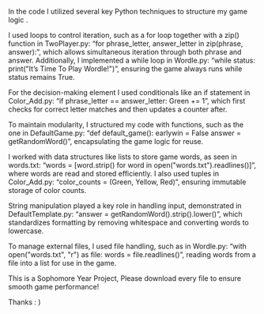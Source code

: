In the code I utilized several key Python techniques to structure my game logic .

I used loops to control iteration, such as a for loop together with a zip() function  in TwoPlayer.py: “for phrase_letter, answer_letter in zip(phrase, answer):”, which allows simultaneous iteration through both phrase and answer. Additionally, I implemented a while loop in Wordle.py: “while status: print("It’s Time To Play Wordle!")”, ensuring the game always runs while status remains True.

For the decision-making element I  used conditionals like an if statement in Color_Add.py: “if phrase_letter == answer_letter: Green += 1”, which first checks for correct letter matches and then updates a counter after.

To maintain modularity, I structured my code with functions, such as the one in DefaultGame.py: “def default_game(): earlywin = False answer = getRandomWord()”, encapsulating the game logic for reuse.

I worked with data structures like lists to store game words, as seen in words.txt: “words = [word.strip() for word in open("words.txt").readlines()]”, where words are read and stored efficiently. I also used tuples in Color_Add.py: “color_counts = (Green, Yellow, Red)”, ensuring immutable storage of color counts.

String manipulation played a key role in handling input, demonstrated in DefaultTemplate.py: “answer = getRandomWord().strip().lower()”, which standardizes formatting by removing whitespace and converting words to lowercase.

To manage external files, I used file handling, such as in Wordle.py: “with open("words.txt", "r") as file: words = file.readlines()”, reading words from a file into a list for use in the game.

This is a Sophomore Year Project, Please download every file to ensure smooth game performance! 

Thanks : )
